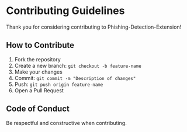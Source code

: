 # Contributing Guidelines

Thank you for considering contributing to Phishing-Detection-Extension!

## How to Contribute
1. Fork the repository
2. Create a new branch: `git checkout -b feature-name`
3. Make your changes
4. Commit: `git commit -m "Description of changes"`
5. Push: `git push origin feature-name`
6. Open a Pull Request

## Code of Conduct
Be respectful and constructive when contributing.
